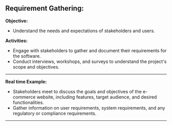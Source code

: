 ﻿## Requirement Gathering: ##

**Objective:**

- Understand the needs and expectations of stakeholders and users.

**Activities:**

- Engage with stakeholders to gather and document their requirements for the software.
- Conduct interviews, workshops, and surveys to understand the project's scope and objectives.
---
**Real time Example:**

- Stakeholders meet to discuss the goals and objectives of the e-commerce website, including features, target audience, and desired functionalities.
- Gather information on user requirements, system requirements, and any regulatory or compliance requirements.

---

